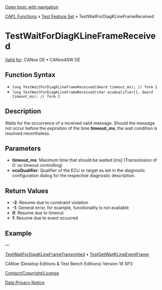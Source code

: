 [Open topic with navigation](../../../../../CANoeDEFamily.htm#Topics/CAPLFunctions/Test/Functions/CAPLfunctionTestWaitForDiagKLineFrameReceived.md)

[CAPL Functions](../../CAPLfunctions.md) » [Test Feature Set](../CAPLfunctionsTFSOverview.md) » TestWaitForDiagKLineFrameReceived

# TestWaitForDiagKLineFrameReceived

[Valid for](../../../Shared/FeatureAvailability.md):  CANoe DE • CANoe4SW DE

## Function Syntax

- `long TestWaitForDiagKLineFrameReceived(dword timeout_ms); // form 1`
- `long TestWaitForDiagKLineFrameReceived(char ecuQualifier[], dword timeout_ms); // form 2`

## Description

Waits for the occurrence of a received valid message. Should the message not occur before the expiration of the time **timeout_ms**, the wait condition is resolved nevertheless.

## Parameters

- **timeout_ms**: Maximum time that should be waited [ms] (Transmission of 0: no timeout controlling)
- **ecuQualifier**: Qualifier of the ECU or target as set in the diagnostic configuration dialog for the respective diagnostic description.

## Return Values

- **-2**: Resume due to constraint violation
- **-1**: General error, for example, functionality is not available
- **0**: Resume due to timeout
- **1**: Resume due to event occurred

## Example

—

[TestWaitForDiagKLineFrameTransmitted](CAPLfunctionTestWaitForDiagKLineFrameTransmitted.md) • [TestGetWaitKLineEventFrame](CAPLfunctionTestGetWaitEventKLineFrame.md)

CANoe (Desktop Editions & Test Bench Editions) Version 18 SP3

[Contact/Copyright/License](../../../Shared/ContactCopyrightLicense.md)

[Data Privacy Notice](https://www.vector.com/int/en/company/get-info/privacy-policy/)
